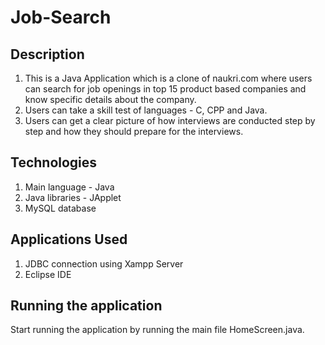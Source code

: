 # Job-Search

## Description
1. This is a Java Application which is a clone of naukri.com where users can search for job openings in top 15 product based companies and know specific details about the company.
2. Users can take a skill test of languages - C, CPP and Java.
3. Users can get a clear picture of how interviews are conducted step by step and how they should prepare for the interviews.

## Technologies
1. Main language - Java
2. Java libraries - JApplet
3. MySQL database

## Applications Used
1. JDBC connection using Xampp Server
2. Eclipse IDE

## Running the application
Start running the application by running the main file HomeScreen.java.

